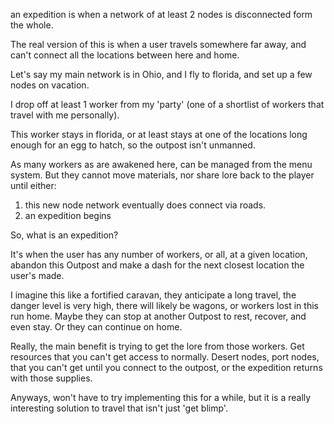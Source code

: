 an expedition is when a network of at least 2 nodes is disconnected form the whole. 

The real version of this is when a user travels somewhere far away, and can't connect all the locations between here and home.

Let's say my main network is in Ohio, and I fly to florida, and set up a few nodes on vacation.

I drop off at least 1 worker from my 'party' (one of a shortlist of workers that travel with me personally). 

This worker stays in florida, or at least stays at one of the locations long enough for an egg to hatch, so the outpost isn't unmanned.

As many workers as are awakened here, can be managed from the menu system. But they cannot move materials, nor share lore back to the player until either:
1. this new node network eventually does connect via roads.
2. an expedition begins

So, what is an expedition?

It's when the user has any number of workers, or all, at a given location, abandon this Outpost and make a dash for the next closest location the user's made.

I imagine this like a fortified caravan, they anticipate a long travel, the danger level is very high, there will likely be wagons, or workers lost in this run home. Maybe they can stop at another Outpost to rest, recover, and even stay. Or they can continue on home.

Really, the main benefit is trying to get the lore from those workers. Get resources that you can't get access to normally. Desert nodes, port nodes, that you can't get until you connect to the outpost, or the expedition returns with those supplies. 

Anyways, won't have to try implementing this for a while, but it is a really interesting solution to travel that isn't just 'get blimp'.

